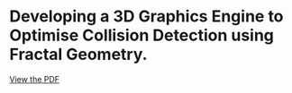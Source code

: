 # Developing a 3D Graphics Engine to Optimise Collision Detection using Fractal Geometry.

[View the PDF](Dissertation.pdf)
